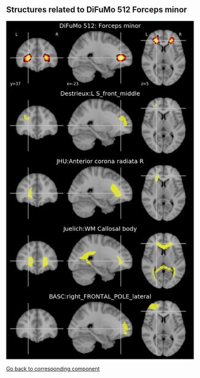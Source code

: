 


## Structures related to DiFuMo 512 Forceps minor

![113](113.jpg "Structures related to DiFuMo 512 Forceps minor")

[Go back to corresponding component](https://parietal-inria.github.io/DiFuMo/512/html/113.html)